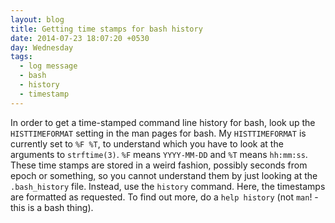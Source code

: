 ```yaml
---
layout: blog
title: Getting time stamps for bash history
date: 2014-07-23 18:07:20 +0530
day: Wednesday
tags:
  - log message
  - bash
  - history
  - timestamp
---
```


In order to get a time-stamped command line history for bash, look up the `HISTTIMEFORMAT` setting in the man pages for bash. My `HISTTIMEFORMAT` is currently set to `%F %T`, to understand which you have to look at the arguments to `strftime(3)`. `%F` means `YYYY-MM-DD` and `%T` means `hh:mm:ss`. These time stamps are stored in a weird fashion, possibly seconds from epoch or something, so you cannot understand them by just looking at the `.bash_history` file. Instead, use the `history` command. Here, the timestamps are formatted as requested. To find out more, do a `help history` (not `man`! - this is a bash thing).
